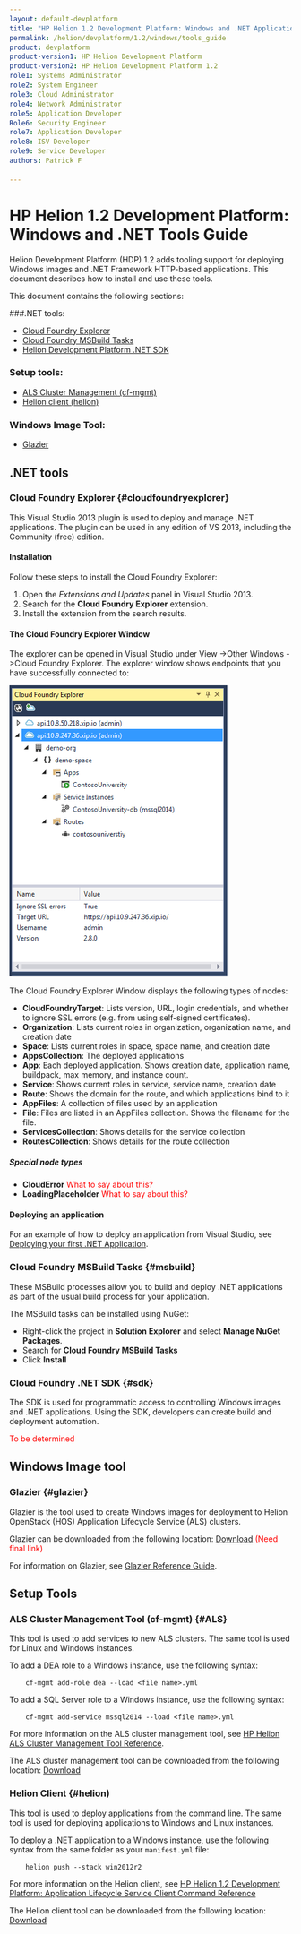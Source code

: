 ```yaml
---
layout: default-devplatform
title: "HP Helion 1.2 Development Platform: Windows and .NET Applications Tools Guide"
permalink: /helion/devplatform/1.2/windows/tools_guide
product: devplatform
product-version1: HP Helion Development Platform
product-version2: HP Helion Development Platform 1.2
role1: Systems Administrator 
role2: System Engineer
role3: Cloud Administrator
role4: Network Administrator
role5: Application Developer
Role6: Security Engineer
role7: Application Developer 
role8: ISV Developer
role9: Service Developer
authors: Patrick F

---
```

<!--UNDER REVISION-->

# HP Helion 1.2 Development Platform: Windows and .NET Tools Guide 

Helion Development Platform (HDP) 1.2 adds tooling support for deploying Windows images and .NET Framework HTTP-based applications. This document describes how to install and use these tools.

This document contains the following sections:

###.NET tools:
* [Cloud Foundry Explorer](#cloudfoundryexplorer)
* [Cloud Foundry MSBuild Tasks](#msbuild)
* [Helion Development Platform .NET SDK](#sdk)

### Setup tools:
* [ALS Cluster Management (cf-mgmt)](#ALS)
* [Helion client (helion)](#helion)

### Windows Image Tool:
* [Glazier](#glazier)
 

## .NET tools
### Cloud Foundry Explorer {#cloudfoundryexplorer}

This Visual Studio 2013 plugin is used to deploy and manage .NET applications. The plugin can be used in any edition of VS 2013, including the Community (free) edition.

#### Installation

Follow these steps to install the Cloud Foundry Explorer:

1. Open the *Extensions and Updates* panel in Visual Studio 2013.
2. Search for the **Cloud Foundry Explorer** extension.
3. Install the extension from the search results.

#### The Cloud Foundry Explorer Window

The explorer can be opened in Visual Studio under View -&gt;Other Windows -&gt;Cloud Foundry Explorer. The explorer window shows endpoints that you have successfully connected to:

<img src="media/windows_cf_explorer.PNG" />

The Cloud Foundry Explorer Window displays the following types of nodes:

* **CloudFoundryTarget**: Lists version, URL, login credentials, and whether to ignore SSL errors (e.g. from using self-signed certificates).
* **Organization**: Lists current roles in organization, organization name, and creation date
* **Space**: Lists current roles in space, space name, and creation date
* **AppsCollection**: The deployed applications
* **App**: Each deployed application. Shows creation date, application name, buildpack, max memory, and instance count.
* **Service**: Shows current roles in service, service name, creation date
* **Route**: Shows the domain for the route, and which applications bind to it
* **AppFiles**: A collection of files used by an application
* **File**: Files are listed in an AppFiles collection. Shows the filename for the file.
* **ServicesCollection**: Shows details for the service collection
* **RoutesCollection**: Shows details for the route collection

##### Special node types
* **CloudError** <span style="color:red">What to say about this?</span>
* **LoadingPlaceholder** <span style="color:red">What to say about this?</span>

#### Deploying an application

For an example of how to deploy an application from Visual Studio, see <a href="/helion/devplatform/1.2/windows/deployingnet">Deploying your first .NET Application</a>.

### Cloud Foundry MSBuild Tasks {#msbuild}

These MSBuild processes allow you to build and deploy .NET applications as part of the usual build process for your application. 

The MSBuild tasks can be installed using NuGet:

* Right-click the project in **Solution Explorer** and select **Manage NuGet Packages**.
* Search for **Cloud Foundry MSBuild Tasks**
* Click **Install**
 

### Cloud Foundry .NET SDK {#sdk}

The SDK is used for programmatic access to controlling Windows images and .NET applications. Using the SDK, developers can create build and deployment automation.

<span style="color:red">To be determined</a>

## Windows Image tool
### Glazier {#glazier}

Glazier is the tool used to create Windows images for deployment to Helion OpenStack (HOS) Application Lifecycle Service (ALS) clusters. 

Glazier can be downloaded from the following location: <a href="">Download</a> <span style="color:red">(Need final link)

For information on Glazier, see <a href="/helion/devplatform/1.2/windows/glazier/">Glazier Reference Guide</a>.

## Setup Tools
### ALS Cluster Management Tool (cf-mgmt) {#ALS}

This tool is used to add services to new ALS clusters. The same tool is used for Linux and Windows instances.

To add a DEA role to a Windows instance, use the following syntax:

		cf-mgmt add-role dea --load <file name>.yml

To add a SQL Server role to a Windows instance, use the following syntax:

		cf-mgmt add-service mssql2014 --load <file name>.yml

For more information on the ALS cluster management tool, see <a href="http://docs.hpcloud.com/helion/devplatform/1.2/als/client/reference">HP Helion ALS Cluster Management Tool Reference</a>.

The ALS cluster management tool can be downloaded from the following location: <a href="http://docs.hpcloud.com/helion/devplatform/1.1/als/client/download">Download</a>

### Helion Client {#helion)

This tool is used to deploy applications from the command line. The same tool is used for deploying applications to Windows and Linux instances.

To deploy a .NET application to a Windows instance, use the following syntax from the same folder as your <code>manifest.yml</code> file:

		helion push --stack win2012r2 

For more information on the Helion client, see <a href="http://docs.hpcloud.com/helion/devplatform/1.2/als/user/reference/client-ref">HP Helion 1.2 Development Platform: Application Lifecycle Service Client Command Reference</a>

The Helion client tool can be downloaded from the following location: <a href="http://docs.hpcloud.com/helion/devplatform/1.1/als/client/download">Download</a>




















		
